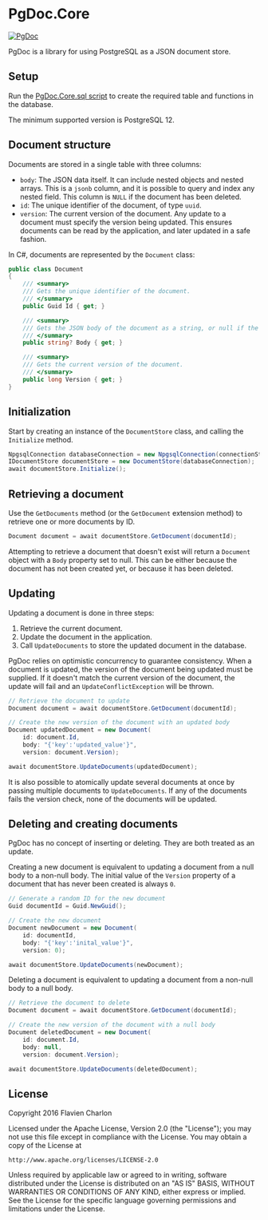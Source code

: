 # PgDoc.Core
[![PgDoc](https://img.shields.io/nuget/v/PgDoc.Core.svg?style=flat-square&color=blue&logo=nuget)](https://www.nuget.org/packages/PgDoc.Core/)

PgDoc is a library for using PostgreSQL as a JSON document store.

## Setup

Run the [PgDoc.Core.sql script](src/PgDoc.Core/Sql/PgDoc.Core.sql) to create the required table and functions in the database.

The minimum supported version is PostgreSQL 12.

## Document structure

Documents are stored in a single table with three columns:

* `body`: The JSON data itself. It can include nested objects and nested arrays. This is a `jsonb` column, and it is possible to query and index any nested field. This column is `NULL` if the document has been deleted.
* `id`: The unique identifier of the document, of type `uuid`.
* `version`: The current version of the document. Any update to a document must specify the version being updated. This ensures documents can be read by the application, and later updated in a safe fashion.

In C#, documents are represented by the `Document` class:

```csharp
public class Document
{
    /// <summary>
    /// Gets the unique identifier of the document.
    /// </summary>
    public Guid Id { get; }

    /// <summary>
    /// Gets the JSON body of the document as a string, or null if the document does not exist.
    /// </summary>
    public string? Body { get; }

    /// <summary>
    /// Gets the current version of the document.
    /// </summary>
    public long Version { get; }
}
```

## Initialization

Start by creating an instance of the `DocumentStore` class, and calling the `Initialize` method.

```csharp
NpgsqlConnection databaseConnection = new NpgsqlConnection(connectionString);
IDocumentStore documentStore = new DocumentStore(databaseConnection);
await documentStore.Initialize();
```

## Retrieving a document

Use the `GetDocuments` method (or the `GetDocument` extension method) to retrieve one or more documents by ID.

```csharp
Document document = await documentStore.GetDocument(documentId);
```

Attempting to retrieve a document that doesn't exist will return a `Document` object with a `Body` property set to null. This can be either because the document has not been created yet, or because it has been deleted.

## Updating

Updating a document is done in three steps:

1. Retrieve the current document.
2. Update the document in the application.
3. Call `UpdateDocuments` to store the updated document in the database.

PgDoc relies on optimistic concurrency to guarantee consistency. When a document is updated, the version of the document being updated must be supplied. If it doesn't match the current version of the document, the update will fail and an `UpdateConflictException` will be thrown.

```csharp
// Retrieve the document to update
Document document = await documentStore.GetDocument(documentId);

// Create the new version of the document with an updated body
Document updatedDocument = new Document(
    id: document.Id,
    body: "{'key':'updated_value'}",
    version: document.Version);

await documentStore.UpdateDocuments(updatedDocument);
```

It is also possible to atomically update several documents at once by passing multiple documents to `UpdateDocuments`. If any of the documents fails the version check, none of the documents will be updated.

## Deleting and creating documents

PgDoc has no concept of inserting or deleting. They are both treated as an update.

Creating a new document is equivalent to updating a document from a null body to a non-null body. The initial value of the `Version` property of a document that has never been created is always `0`.

```csharp
// Generate a random ID for the new document
Guid documentId = Guid.NewGuid();

// Create the new document
Document newDocument = new Document(
    id: documentId,
    body: "{'key':'inital_value'}",
    version: 0);

await documentStore.UpdateDocuments(newDocument);
```

Deleting a document is equivalent to updating a document from a non-null body to a null body.

```csharp
// Retrieve the document to delete
Document document = await documentStore.GetDocument(documentId);

// Create the new version of the document with a null body
Document deletedDocument = new Document(
    id: document.Id,
    body: null,
    version: document.Version);

await documentStore.UpdateDocuments(deletedDocument);
```

## License

Copyright 2016 Flavien Charlon

Licensed under the Apache License, Version 2.0 (the "License"); you may not use this file except in compliance with the License. You may obtain a copy of the License at

    http://www.apache.org/licenses/LICENSE-2.0

Unless required by applicable law or agreed to in writing, software distributed under the License is distributed on an "AS IS" BASIS, WITHOUT WARRANTIES OR CONDITIONS OF ANY KIND, either express or implied.
See the License for the specific language governing permissions and limitations under the License.

